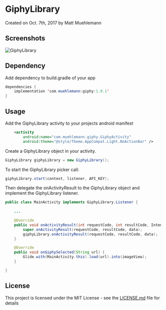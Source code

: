 # GiphyLibrary

Created on Oct. 7th, 2017 by Matt Muehlemann

## Screenshots
![GiphyLibrary](https://user-images.githubusercontent.com/4277927/32250950-0ff669d8-be65-11e7-9e71-b5cd02ee1178.png)

## Dependency
Add dependency to build.gradle of your app

```java
dependencies {
    implementation 'com.muehlemann:giphy:1.0.1'
}
```

## Usage
Add the GiphyLibrary activity to your projects android manifest
```xml
    <activity 
        android:name="com.muehlemann.giphy.GiphyActivity"
        android:theme="@style/Theme.AppCompat.Light.NoActionBar" />
```

Create a GiphyLibrary object in your activity.
```java
GiphyLibrary giphyLibrary = new GiphyLibrary();
```

To start the GiphyLibrary picker call:
```java
giphyLibrary.start(context, listener, API_KEY);
```

Then delegate the onActivityResult to the GiphyLibrary object and implement the GiphyLibrary listener.
```java
public class MainActivity implements GiphyLibrary.Listener {
        
    ...

    @Override
    public void onActivityResult(int requestCode, int resultCode, Intent data) {
        super.onActivityResult(requestCode, resultCode, data);
        giphyLibrary.onActivityResult(requestCode, resultCode, data);
    }

    @Override
    public void onGiphySelected(String url) {
        Glide.with(MainActivity.this).load(url).into(imageView);
    }

}
```

## License
This project is licensed under the MIT License - see the [LICENSE.md](LICENSE.md) file for details